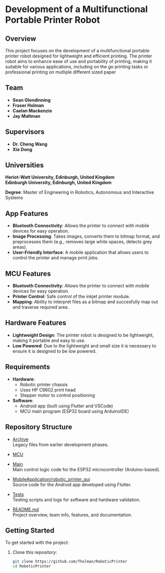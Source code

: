# Development of a Multifunctional Portable Printer Robot

## Overview
This project focuses on the development of a multifunctional portable printer robot designed for lightweight and efficient printing. The printer robot aims to enhance ease of use and portability of printing, making it suitable for various applications, including on the go printing tasks or professional printing on mutliple different sized paper

## Team
- **Sean Glendinning**
- **Fraser Holman**
- **Caelan Mackenzie**
- **Jay Maltman**

## Supervisors
- **Dr. Cheng Wang**
- **Xie Dong**

## Universities
**Heriot-Watt University, Edinburgh, United Kingdom**  
**Edinburgh University, Edinburgh, United Kingdom**

**Degree**: Master of Engineering in Robotics, Autonomous and Interactive Systems

## App Features
- **Bluetooth Connectivity**: Allows the printer to connect with mobile devices for easy operation.
- **Image Processing**: Takes images, converts them to bitmap format, and preprocesses them (e.g., removes large white spaces, detects grey areas).
- **User-Friendly Interface**: A mobile application that allows users to control the printer and manage print jobs.

## MCU Features
- **Bluetooth Connectivity**: Allows the printer to connect with mobile devices for easy operation.
- **Printer Control**: Safe control of the inkjet printer module.
- **Mapping**: Ability to interpret files as a bitmap and succesfully map out and traverse required area.

## Hardware Features
- **Lightweight Design**: The printer robot is designed to be lightweight, making it portable and easy to use.
- **Low Powered**: Due to the lightweight and small size it is necessary to ensure it is designed to be low powered.

## Requirements
- **Hardware**: 
  - Robotic printer chassis
  - Uses HP C6602 print head
  - Stepper motor to control positioning
- **Software**: 
  - Android app (built using Flutter and VSCode)
  - MCU main program (ESP32 board using ArduinoIDE)

## Repository Structure
- [Archive](./Archive)  
Legacy files from earlier development phases.
- [MCU](./MCU)  

- [Main](./Main)  
Main control logic code for the ESP32 microcontroller (Arduino-based).
- [MobileApplication/robotic_printer_gui](./MobileApplication/robotic_printer_gui)  
Source code for the Android app developed using Flutter.
- [Tests](./Tests)  
Testing scripts and logs for software and hardware validation.
- [README.md](./README.md)  
Project overview, team info, features, and documentation.

## Getting Started
To get started with the project:

1. Clone this repository:
   ```bash
   git clone https://github.com/fholman/RoboticPrinter
   cd RoboticPrinter
